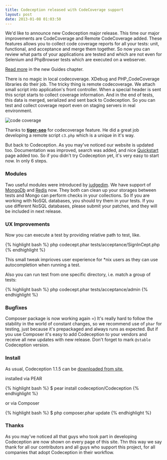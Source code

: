 ```yaml
---
title: Codeception released with CodeCoverage support
layout: post
date: 2013-01-08 01:03:50
---
```


We'd like to announce new Codeception major release. This time our major improvements are CodeCoverage and Remote CodeCoverage added. These features allows you to collect code coverage reports for all your tests: unit, functional, and acceptance and merge them together. So now you can review what parts of your applications are tested and which are not even for Selenium and PhpBrowser tests which are executed on a webserver.

[Read more](http://codeception.com/docs/11-CodeCoverage) in the new Guides chapter.

There is no magic in local codecoverage. XDebug and PHP_CodeCoverage libraries do their job. The tricky thing is remote codecoverage. We attach small script into application's front controller. When a special header is sent this script starts to collect coverage information. And in the end of tests, this data is merged, serialized and sent back to Codeception. So you can test and collect coverage report even on staging servers in real environment.

![code coverage](http://codeception.com/images/coverage.png)

Thanks to **[tiger-seo](https://github.com/tiger-seo)** for codecoverage feature. He did a great job developing a remote script `c3.php` which is a unique in it's way.

But back to Codeception. As you may've noticed our website is updated too. Documentation was improved, search was added, and nice [Quickstart](http://codeception.com/quickstart) page added too. So if you didn't try Codeception yet, it's very easy to start now. In only 6 steps.

### Modules

Two useful modules were introduced by [judgedim](https://github.com/judgedim). We have support of [MongoDb](http://codeception.com/docs/modules/MongoDb) and [Redis](http://codeception.com/docs/modules/Redis) now. They both can clean up your storages between tests and Mongo can perform checks in your collections. So If you are working with NoSQL databases, you should try them in your tests. If you use different NoSQL databases, please submit your patches, and they will be included in next release. 

### UX Improvements

Now you can execute a test by providing relative path to test, like.

{% highlight bash %}
php codecept.phar tests/acceptance/SignInCept.php
{% endhighlight %}

This small tweak imprioves user experience for *nix users as they can use autocompletion when running a test.

 Also you can run test from one specific directory, i.e. match a group of tests:

{% highlight bash %}
php codecept.phar tests/acceptance/admin
{% endhighlight %}

### Bugfixes

Composer package is now working again =) It's really hard to follow the stability in the world of constant changes, so we recommend use of `phar` for testing, just because it's prepackaged and always runs as expected. But if you use Composer it's easy to add Codeception to your vendors and receive all new updates with new release. Don't forget to mark `@stable` Codeception version.

### Install

As usual, Codeception 1.1.5 can be [downloaded from site](http://codeception.com/thanks.html),

installed via PEAR

{% highlight bash %}
$ pear install codeception/Codeception
{% endhighlight %}

or via Composer

{% highlight bash %}
$ php composer.phar update
{% endhighlight %}

### Thanks

As you may've noticed all that guys who took part in developing Codeception are now shown on every page of this site. Thn this way we say thank for all our contributors and all guys who support this project, for all companies that adopt Codeception in their workflow. 